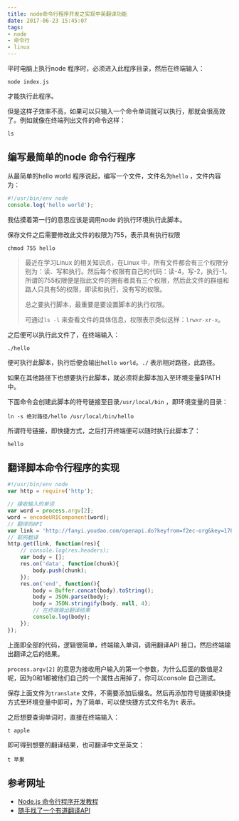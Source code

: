 ```yaml
---
title: node命令行程序开发之实现中英翻译功能
date: 2017-06-23 15:45:07
tags:
- node
- 命令行
- linux
---
```


平时电脑上执行node 程序时，必须进入此程序目录，然后在终端输入：

```
node index.js
```

才能执行此程序。

但是这样子效率不高，如果可以只输入一个命令单词就可以执行，那就会很高效了。例如就像在终端列出文件的命令这样：

```
ls
```

## 编写最简单的node 命令行程序

从最简单的hello world 程序说起，编写一个文件，文件名为`hello` ，文件内容为：

```javascript
#!/usr/bin/env node
console.log('hello world');
```

我估摸着第一行的意思应该是调用node 的执行环境执行此脚本。

保存文件之后需要修改此文件的权限为755，表示具有执行权限

```
chmod 755 hello
```

> 最近在学习Linux 的相关知识点，在Linux 中，所有文件都会有三个权限分别为：读、写和执行。然后每个权限有自己的代码：读-4，写-2，执行-1。所谓的755权限便是指此文件的拥有者具有三个权限，然后此文件的群组和路人只具有5的权限，即读和执行，没有写的权限。
>
> 总之要执行脚本，最重要是要设置脚本的执行权限。
>
> 可通过`ls -l` 来查看文件的具体信息，权限表示类似这样：`lrwxr-xr-x`。

<!-- more -->

之后便可以执行此文件了，在终端输入：

```
./hello
```

便可执行此脚本，执行后便会输出`hello world`。`./` 表示相对路径，此路径。

如果在其他路径下也想要执行此脚本，就必须将此脚本加入至环境变量$PATH 中。

下面命令会创建此脚本的符号链接至目录`/usr/local/bin` ，即环境变量的目录：

```
ln -s 绝对路径/hello /usr/local/bin/hello
```

所谓符号链接，即快捷方式，之后打开终端便可以随时执行此脚本了：

```
hello
```

## 翻译脚本命令行程序的实现

```javascript
#!/usr/bin/env node
var http = require('http');

// 接收输入的单词
var word = process.argv[2];
word = encodeURIComponent(word);
// 翻译的API
var link = 'http://fanyi.youdao.com/openapi.do?keyfrom=f2ec-org&key=1787962561&type=data&doctype=json&version=1.1&q=' + word;
// 联网翻译
http.get(link, function(res){
	// console.log(res.headers);
	var body = [];
	res.on('data', function(chunk){
		body.push(chunk);
	});
	res.on('end', function(){
		body = Buffer.concat(body).toString();
		body = JSON.parse(body);
		body = JSON.stringify(body, null, 4);
		// 在终端输出翻译结果
		console.log(body);
	});
});
```

上面即全部的代码，逻辑很简单，终端输入单词，调用翻译API 接口，然后终端输出翻译之后的结果。

`process.argv[2]` 的意思为接收用户输入的第一个参数，为什么后面的数值是2呢，因为0和1都被他们自己的一个属性占用掉了，你可以console 自己测试。

保存上面文件为`translate` 文件，不需要添加后缀名。然后再添加符号链接即快捷方式至环境变量中即可，为了简单，可以使快捷方式文件名为`t` 表示。

之后想要查询单词时，直接在终端输入：

```
t apple
```

即可得到想要的翻译结果，也可翻译中文至英文：

```
t 苹果
```

## 参考网址

- [Node.js 命令行程序开发教程](http://www.ruanyifeng.com/blog/2015/05/command-line-with-node.html)
- [随手找了一个有道翻译API](https://github.com/cloudcome/nodejs-ydr-translate/blob/master/youdao.md)